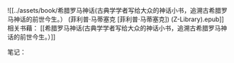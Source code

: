![[../assets/book/希腊罗马神话(古典学学者写给大众的神话小书，追溯古希腊罗马神话的前世今生。） (菲利普·马蒂塞克 [菲利普·马蒂塞克]) (Z-Library).epub]]
相关书藉：
[[希腊罗马神话(古典学学者写给大众的神话小书，追溯古希腊罗马神话的前世今生。）]]

笔记：
